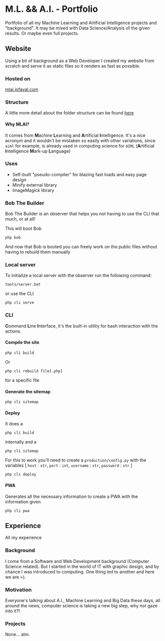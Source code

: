 # M.L. && A.I. - Portfolio #
Portfolio of all my Machine Learning and Artificial Intelligence projects and "background".
It may be mixed with Data Science/Analysis of the given results. Or maybe even full projects.

## Website
Using a bit of background as a Web Developer I created my website from scratch and serve it as static files so it renders as fast as possible.

### Hosted on
[mlai.jofaval.com](https://mlai.jofaval.com)

### Structure
A little more detail about the folder structure can be found [here](./docs/en/Structure.md)

#### Why MLAI?
It comes from **M**achine **L**earning and **A**rtificial **I**ntelligence. It's a nice acronym and it wouldn't be mistaken so easily with other variations, since `aiml` for example, is already used in computing science for `AIML` (**A**rtificial **I**ntelligence **M**ark-up **L**anguage)

### Uses
- Self-built "pseudo-compiler" for blazing fast loads and easy page design
- Minify external library
- ImageMagick library

### Bob The Builder

Bob The Builder is an observer that helps you not having to use the CLI that much, or at all!

This will boot Bob
```shell
php bob
```

And now that Bob is booted you can freely work on the public files without having to rebuild them manually

### Local server

To initialize a local server with the observer run the following command:

```shell
tools/server.bat
```

or use the CLI

```shell
php cli serve
```

### CLI
**C**ommand **L**ine **I**nterface, it's the built-in utility for bash interaction with the actions.

#### Compile the site

```shell
php cli build
```

Or 
```shell
php cli rebuild file[.php]
```
for a specific file

#### Generate the sitemap

```shell
php cli sitemap
```

#### Deploy
It does a 
```shell
php cli build
```
internally and a
```shell
php cli sitemap
```

For this to work you'll need to create a `production/config.py` with the variables [ `host` : `str`, `port` : `int`, `username` : `str`, `password` : `str` ]


```shell
php cli deploy
```

#### PWA
Generates all the necessary information to create a PWA with the information given


```shell
php cli pwa
```

## Experience

All my experience

### Background
I come from a Software and Web Development background (Computer Science related). But I started in the world of IT with graphic design, and by chance I was introduced to computing. One thing led to another and here we are =).

### Motivation
Everyone's talking about A.I., Machine Learning and Big Data these days, all around the news, computer science is taking a new big step, why not gaze into it?!

### Projects
None... atm.